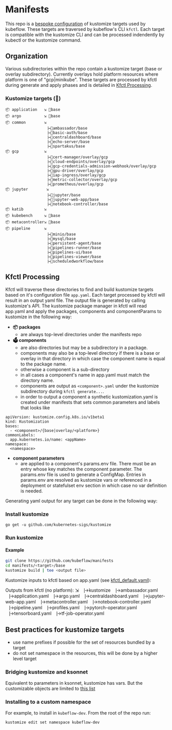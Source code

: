 # Manifests
This repo is a [bespoke configuration](https://github.com/kubernetes-sigs/kustomize/blob/master/docs/glossary.md#bespoke-configuration) of kustomize targets used by kubeflow. These targets are traversed by kubeflow's CLI `kfctl`. Each target is compatible with the kustomize CLI and can be processed indendently by kubectl or the kustomize command. 

## Organization
Various subdirectories within the repo contain a kustomize target (base or overlay subdirectory). Currently overlays hold platform resources where platform is one of "gcp|minikube". These targets are processed by kfctl during generate and apply phases and is detailed in [Kfctl Processing](#kfctl-processing). 


### Kustomize targets (🎯)
```
📦 application   ⇲ 🎯base
📦 argo          ⇲ 🎯base
📦 common        ⇲
                 ⎹→🎯ambassador/base
                 ⎹→🎯basic-auth/base
                 ⎹→🎯centraldashboard/base
                 ⎹→🎯echo-server/base
                 ⎹→🎯spartakus/base
📦 gcp           ⇲                                   
                 ⎹→🎯cert-manager/overlay/gcp
                 ⎹→🎯cloud-endpoints/overlay/gcp
                 ⎹→🎯gcp-credentials-admission-webhook/overlay/gcp
                 ⎹→🎯gpu-driver/overlay/gcp
                 ⎹→🎯iap-ingress/overlay/gcp
                 ⎹→🎯metric-collector/overlay/gcp
                 ⎹→🎯prometheus/overlay/gcp
📦 jupyter        ⇲                                   
                 ⎹→🎯jupyter/base
                 ⎹→🎯jupyter-web-app/base
                 ⎹→🎯notebook-controller/base
📦 katib         ⇲                                   
📦 kubebench     ⇲ 🎯base
📦 metacontroller⇲ 🎯base
📦 pipeline      ⇲ 
                 ⎹→🎯minio/base
                 ⎹→🎯mysql/base
                 ⎹→🎯persistent-agent/base
                 ⎹→🎯pipelines-runner/base
                 ⎹→🎯pipelines-ui/base
                 ⎹→🎯pipelines-viewer/base
                 ⎹→🎯scheduledworkflow/base
```

## Kfctl Processing 
Kfctl will traverse these directories to find and build kustomize targets based on it's configuration file `app.yaml`. Each target processed by kfctl will result in an output yaml file. The output file is generated by calling kustomize's API.  The kustomize package manager in kfctl will read app.yaml and apply the packages, components and componentParams to kustomize in the following way:

- **📦 packages** 
  - are always top-level directories under the manifests repo
- **🗳 components** 
  - are also directories but may be a subdirectory in a package.
  - components may also be a top-level directory if there is a base or overlay in that directory in which case the component name is equal to the package name. 
  - otherwise a component is a sub-directory 
  - in all cases a component's name in app.yaml must match the directory name.
  - components are output as `<component>.yaml` under the kustomize subdirectory during `kfctl generate...`. 
  - in order to output a component a synthetic kustomization.yaml is created under manifests that sets common parameters and labels that looks like 
```
apiVersion: kustomize.config.k8s.io/v1beta1
kind: Kustomization
bases:
  - <component>/{base|overlay/<platform>}
commonLabels:
  app.kubernetes.io/name: <appName>
namespace:
  <namespace>
```
- **component parameters** 
  - are applied to a component's params.env file. There must be an entry whose key matches the component parameter. The params.env file is used to generate a ConfigMap. Entries in params.env are resolved as kustomize vars or referenced in a deployment or statefulset env section in which case no var definition is needed.


Generating yaml output for any target can be done in the following way:

### Install kustomize

`go get -u github.com/kubernetes-sigs/kustomize`

### Run kustomize

#### Example

```bash
git clone https://github.com/kubeflow/manifests
cd manifests/<target>/base
kustomize build | tee <output file>
```

Kustomize inputs to kfctl based on app.yaml (see [kfctl_default.yaml](https://github.com/kubeflow/kubeflow/blob/master/bootstrap/config/kfctl_default.yaml)):

Outputs from kfctl (no platform):
<deployment>  ⇲
              ⎹→kustomize
                        ⎹→ambassador.yaml
                        ⎹→application.yaml
                        ⎹→argo.yaml
                        ⎹→centraldashboard.yaml
                        ⎹→jupyter-web-app.yaml
                        ⎹→metacontroller.yaml
                        ⎹→notebook-controller.yaml
                        ⎹→pipeline.yaml
                        ⎹→profiles.yaml
                        ⎹→pytorch-operator.yaml
                        ⎹→tensorboard.yaml
                        ⎹→tf-job-operator.yaml


## Best practices for kustomize targets

- use name prefixes if possible for the set of resources bundled by a target
- do not set namespace in the resources, this will be done by a higher level target


### Bridging kustomize and ksonnet

Equivalent to parameters in ksonnet, kustomize has vars. But the customizable objects are limited to [this list](https://github.com/kubernetes-sigs/kustomize/blob/master/pkg/transformers/config/defaultconfig/varreference.go)

### Installing to a custom namespace

For example, to install in `kubeflow-dev`. From the root of the repo run:

```bash
kustomize edit set namespace kubeflow-dev
```

